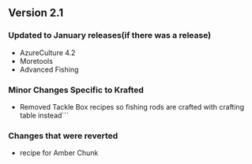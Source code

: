 <h2>Version 2.1 </h2>
<h3>Updated to January releases(if there was a release)</h3>

+ AzureCulture 4.2 
+ Moretools 
+ Advanced Fishing

<h3>Minor Changes Specific to Krafted</h3>

- Removed Tackle Box recipes so fishing rods are crafted with crafting table instead```

<h3>Changes that were reverted</h3>

- recipe for Amber Chunk
